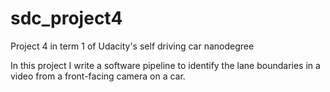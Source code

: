 # sdc_project4
Project 4 in term 1 of Udacity's self driving car nanodegree

In this project I write a software pipeline to identify the lane boundaries in a video from a front-facing camera on a car.
